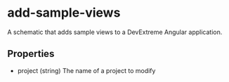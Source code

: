 # add-sample-views

A schematic that adds sample views to a DevExtreme Angular application.

## Properties

- project (string)
 The name of a project to modify